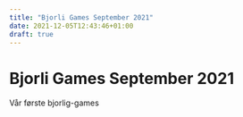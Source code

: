 ```yaml
---
title: "Bjorli Games September 2021"
date: 2021-12-05T12:43:46+01:00
draft: true
---
```


# Bjorli Games September 2021
Vår første bjorlig-games 

